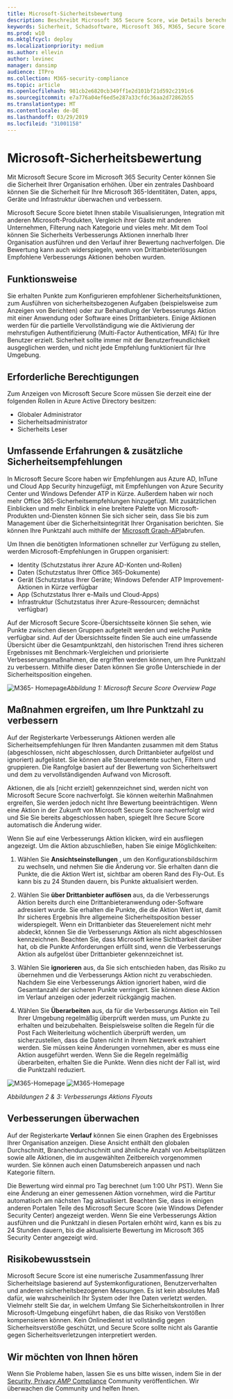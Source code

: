 ```yaml
---
title: Microsoft-Sicherheitsbewertung
description: Beschreibt Microsoft 365 Secure Score, wie Details berechnet werden und welche Sicherheitsadministratoren davon ausgehen können.
keywords: Sicherheit, Schadsoftware, Microsoft 365, M365, Secure Score, Security Center, Improvement Actions
ms.prod: w10
ms.mktglfcycl: deploy
ms.localizationpriority: medium
ms.author: ellevin
author: levinec
manager: dansimp
audience: ITPro
ms.collection: M365-security-compliance
ms.topic: article
ms.openlocfilehash: 981cb2e6820cb349ff1e2d101bf21d592c2191c6
ms.sourcegitcommit: e7a776a04ef6ed5e287a33cfdc36aa2d72862b55
ms.translationtype: MT
ms.contentlocale: de-DE
ms.lasthandoff: 03/29/2019
ms.locfileid: "31001158"
---
```

# <a name="microsoft-secure-score"></a>Microsoft-Sicherheitsbewertung

Mit Microsoft Secure Score im Microsoft 365 Security Center können Sie die Sicherheit Ihrer Organisation erhöhen. Über ein zentrales Dashboard können Sie die Sicherheit für Ihre Microsoft 365-Identitäten, Daten, apps, Geräte und Infrastruktur überwachen und verbessern.

Microsoft Secure Score bietet Ihnen stabile Visualisierungen, Integration mit anderen Microsoft-Produkten, Vergleich ihrer Gäste mit anderen Unternehmen, Filterung nach Kategorie und vieles mehr. Mit dem Tool können Sie Sicherheits Verbesserungs Aktionen innerhalb Ihrer Organisation ausführen und den Verlauf ihrer Bewertung nachverfolgen. Die Bewertung kann auch widerspiegeln, wenn von Drittanbieterlösungen Empfohlene Verbesserungs Aktionen behoben wurden.  

## <a name="how-it-works"></a>Funktionsweise

Sie erhalten Punkte zum Konfigurieren empfohlener Sicherheitsfunktionen, zum Ausführen von sicherheitsbezogenen Aufgaben (beispielsweise zum Anzeigen von Berichten) oder zur Behandlung der Verbesserungs Aktion mit einer Anwendung oder Software eines Drittanbieters. Einige Aktionen werden für die partielle Vervollständigung wie die Aktivierung der mehrstufigen Authentifizierung (Multi-Factor Authentication, MFA) für Ihre Benutzer erzielt. Sicherheit sollte immer mit der Benutzerfreundlichkeit ausgeglichen werden, und nicht jede Empfehlung funktioniert für Ihre Umgebung.

## <a name="required-permissions"></a>Erforderliche Berechtigungen

Zum Anzeigen von Microsoft Secure Score müssen Sie derzeit eine der folgenden Rollen in Azure Active Directory besitzen:

* Globaler Administrator
* Sicherheitsadministrator
* Sicherheits Leser

## <a name="rich-experiences--additional-security-recommendations"></a>Umfassende Erfahrungen & zusätzliche Sicherheitsempfehlungen

In Microsoft Secure Score haben wir Empfehlungen aus Azure AD, InTune und Cloud App Security hinzugefügt, mit Empfehlungen von Azure Security Center und Windows Defender ATP in Kürze. Außerdem haben wir noch mehr Office 365-Sicherheitsempfehlungen hinzugefügt. Mit zusätzlichen Einblicken und mehr Einblick in eine breitere Palette von Microsoft-Produkten und-Diensten können Sie sich sicher sein, dass Sie bis zum Management über die Sicherheitsintegrität Ihrer Organisation berichten. Sie können Ihre Punktzahl auch mithilfe der [Microsoft Graph-API](https://docs.microsoft.com/graph/api/resources/securescores?view=graph-rest-beta)abrufen.

Um Ihnen die benötigten Informationen schneller zur Verfügung zu stellen, werden Microsoft-Empfehlungen in Gruppen organisiert:

* Identity (Schutzstatus ihrer Azure AD-Konten und-Rollen)
* Daten (Schutzstatus Ihrer Office 365-Dokumente)
* Gerät (Schutzstatus Ihrer Geräte; Windows Defender ATP Improvement-Aktionen in Kürze verfügbar
* App (Schutzstatus Ihrer e-Mails und Cloud-Apps)
* Infrastruktur (Schutzstatus ihrer Azure-Ressourcen; demnächst verfügbar)

Auf der Microsoft Secure Score-Übersichtsseite können Sie sehen, wie Punkte zwischen diesen Gruppen aufgeteilt werden und welche Punkte verfügbar sind. Auf der Übersichtsseite finden Sie auch eine umfassende Übersicht über die Gesamtpunktzahl, den historischen Trend ihres sicheren Ergebnisses mit Benchmark-Vergleichen und priorisierte Verbesserungsmaßnahmen, die ergriffen werden können, um Ihre Punktzahl zu verbessern. Mithilfe dieser Daten können Sie große Unterschiede in der Sicherheitsposition eingehen.  

![M365-](./media/secure-score/homepage-original.png)
Homepage*Abbildung 1: Microsoft Secure Score Overview Page*

## <a name="take-action-to-improve-your-score"></a>Maßnahmen ergreifen, um Ihre Punktzahl zu verbessern

Auf der Registerkarte Verbesserungs Aktionen werden alle Sicherheitsempfehlungen für Ihren Mandanten zusammen mit dem Status (abgeschlossen, nicht abgeschlossen, durch Drittanbieter aufgelöst und ignoriert) aufgelistet. Sie können alle Steuerelemente suchen, Filtern und gruppieren.  Die Rangfolge basiert auf der Bewertung von Sicherheitswert und dem zu vervollständigenden Aufwand von Microsoft.

Aktionen, die als [nicht erzielt] gekennzeichnet sind, werden nicht von Microsoft Secure Score nachverfolgt. Sie können weiterhin Maßnahmen ergreifen, Sie werden jedoch nicht Ihre Bewertung beeinträchtigen. Wenn eine Aktion in der Zukunft von Microsoft Secure Score nachverfolgt wird und Sie Sie bereits abgeschlossen haben, spiegelt Ihre Secure Score automatisch die Änderung wider.

Wenn Sie auf eine Verbesserungs Aktion klicken, wird ein ausfliegen angezeigt. Um die Aktion abzuschließen, haben Sie einige Möglichkeiten:

1. Wählen Sie **Ansichtseinstellungen** , um den Konfigurationsbildschirm zu wechseln, und nehmen Sie die Änderung vor. Sie erhalten dann die Punkte, die die Aktion Wert ist, sichtbar am oberen Rand des Fly-Out. Es kann bis zu 24 Stunden dauern, bis Punkte aktualisiert werden.

2. Wählen Sie **über Drittanbieter auflösen** aus, da die Verbesserungs Aktion bereits durch eine Drittanbieteranwendung oder-Software adressiert wurde. Sie erhalten die Punkte, die die Aktion Wert ist, damit Ihr sicheres Ergebnis Ihre allgemeine Sicherheitsposition besser widerspiegelt. Wenn ein Drittanbieter das Steuerelement nicht mehr abdeckt, können Sie die Verbesserungs Aktion als nicht abgeschlossen kennzeichnen. Beachten Sie, dass Microsoft keine Sichtbarkeit darüber hat, ob die Punkte Anforderungen erfüllt sind, wenn die Verbesserungs Aktion als aufgelöst über Drittanbieter gekennzeichnet ist.

3. Wählen Sie **ignorieren** aus, da Sie sich entschieden haben, das Risiko zu übernehmen und die Verbesserungs Aktion nicht zu verabschieden. Nachdem Sie eine Verbesserungs Aktion ignoriert haben, wird die Gesamtanzahl der sicheren Punkte verringert. Sie können diese Aktion im Verlauf anzeigen oder jederzeit rückgängig machen.

4. Wählen Sie **Überarbeiten** aus, da für die Verbesserungs Aktion ein Teil Ihrer Umgebung regelmäßig überprüft werden muss, um Punkte zu erhalten und beizubehalten. Beispielsweise sollten die Regeln für die Post Fach Weiterleitung wöchentlich überprüft werden, um sicherzustellen, dass die Daten nicht in Ihrem Netzwerk extrahiert werden. Sie müssen keine Änderungen vornehmen, aber es muss eine Aktion ausgeführt werden. Wenn Sie die Regeln regelmäßig überarbeiten, erhalten Sie die Punkte. Wenn dies nicht der Fall ist, wird die Punktzahl reduziert.

![M365-Homepage](./media/secure-score/secure-score1x450.png) ![M365-Homepage](./media/secure-score/secure-score2x450.png)

*Abbildungen 2 & 3: Verbesserungs Aktions Flyouts*

## <a name="monitor-improvements-over-time"></a>Verbesserungen überwachen

Auf der Registerkarte **Verlauf** können Sie einen Graphen des Ergebnisses Ihrer Organisation anzeigen. Diese Ansicht enthält den globalen Durchschnitt, Branchendurchschnitt und ähnliche Anzahl von Arbeitsplätzen sowie alle Aktionen, die im ausgewählten Zeitbereich vorgenommen wurden. Sie können auch einen Datumsbereich anpassen und nach Kategorie filtern.

Die Bewertung wird einmal pro Tag berechnet (um 1:00 Uhr PST). Wenn Sie eine Änderung an einer gemessenen Aktion vornehmen, wird die Partitur automatisch am nächsten Tag aktualisiert. Beachten Sie, dass in einigen anderen Portalen Teile des Microsoft Secure Score (wie Windows Defender Security Center) angezeigt werden. Wenn Sie eine Verbesserungs Aktion ausführen und die Punktzahl in diesen Portalen erhöht wird, kann es bis zu 24 Stunden dauern, bis die aktualisierte Bewertung im Microsoft 365 Security Center angezeigt wird.  

## <a name="risk-awareness"></a>Risikobewusstsein

Microsoft Secure Score ist eine numerische Zusammenfassung Ihrer Sicherheitslage basierend auf Systemkonfigurationen, Benutzerverhalten und anderen sicherheitsbezogenen Messungen. Es ist kein absolutes Maß dafür, wie wahrscheinlich Ihr System oder Ihre Daten verletzt werden. Vielmehr stellt Sie dar, in welchem Umfang Sie Sicherheitskontrollen in Ihrer Microsoft-Umgebung eingeführt haben, die das Risiko von Verstößen kompensieren können. Kein Onlinedienst ist vollständig gegen Sicherheitsverstöße geschützt, und Secure Score sollte nicht als Garantie gegen Sicherheitsverletzungen interpretiert werden.

## <a name="we-want-to-hear-from-you"></a>Wir möchten von Ihnen hören

Wenn Sie Probleme haben, lassen Sie es uns bitte wissen, indem Sie in der [Security, Privacy _AMP_ Compliance](https://techcommunity.microsoft.com/t5/Security-Privacy-Compliance/bd-p/security_privacy) Community veröffentlichen. Wir überwachen die Community und helfen Ihnen.
